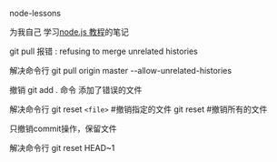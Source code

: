 node-lessons

为我自己 学习[node.js 教程](https://github.com/alsotang/node-lessons)的笔记



git pull 
报错 : refusing to merge unrelated histories

解决命令行
git pull origin master --allow-unrelated-histories

撤销 git add . 命令 添加了错误的文件

解决命令行
git reset `<file>`   #撤销指定的文件
git reset #撤销所有的文件

只撤销commit操作，保留文件

解决命令行
git reset HEAD~1

